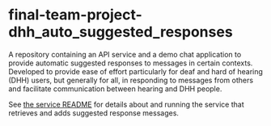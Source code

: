 # final-team-project-dhh_auto_suggested_responses

A repository containing an API service and a demo chat application to provide automatic suggested responses to messages in certain contexts. Developed to provide ease of effort particularly for deaf and hard of hearing (DHH) users, but generally for all, in responding to messages from others and facilitate communication between hearing and DHH people. 

See [the service README](service/README.md) for details about and running the service that retrieves and adds suggested response messages.

